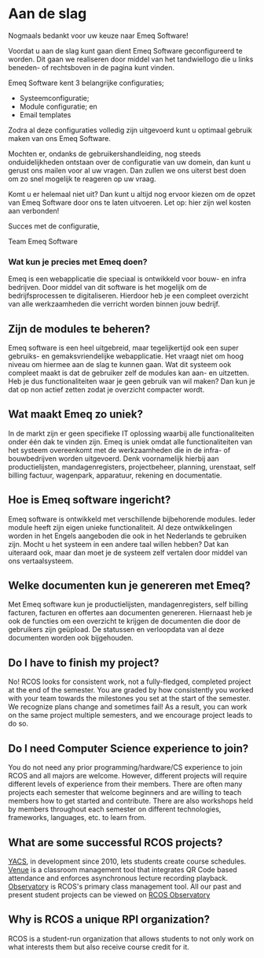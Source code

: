 # Aan de slag

Nogmaals bedankt voor uw keuze naar Emeq Software!

Voordat u aan de slag kunt gaan dient Emeq Software geconfigureerd te worden. Dit gaan we realiseren door middel van het tandwiellogo die u links beneden- of rechtsboven in de pagina kunt vinden.

Emeq Software kent 3 belangrijke configuraties;

-	Systeemconfiguratie;
-	Module configuratie; en
-	Email templates

Zodra al deze configuraties volledig zijn uitgevoerd kunt u optimaal gebruik maken van ons Emeq Software.

Mochten er, ondanks de gebruikershandleiding, nog steeds onduidelijkheden ontstaan over de configuratie van uw domein, dan kunt u gerust ons mailen voor al uw vragen. Dan zullen we ons uiterst best doen om zo snel mogelijk te reageren op uw vraag.

Komt u er helemaal niet uit? Dan kunt u altijd nog ervoor kiezen om de opzet van Emeq Software door ons te laten uitvoeren. Let op: hier zijn wel kosten aan verbonden!

Succes met de configuratie,


Team Emeq Software


### Wat kun je precies met Emeq doen?
Emeq is een webapplicatie die speciaal is ontwikkeld voor bouw- en infra bedrijven. Door middel van dit software is het mogelijk om de bedrijfsprocessen te digitaliseren. Hierdoor heb je een compleet overzicht van alle werkzaamheden die verricht worden binnen jouw bedrijf.   

## Zijn de modules te beheren?
Emeq software is een heel uitgebreid, maar tegelijkertijd ook een super gebruiks- en gemaksvriendelijke webapplicatie. Het vraagt niet om hoog niveau om hiermee aan de slag te kunnen gaan. Wat dit systeem ook compleet maakt is dat de gebruiker zelf de modules kan aan- en uitzetten. Heb je dus functionaliteiten waar je geen gebruik van wil maken? Dan kun je dat op non actief zetten zodat je overzicht compacter wordt.

## Wat maakt Emeq zo uniek?
In de markt zijn er geen specifieke IT oplossing waarbij alle functionaliteiten onder één dak te vinden zijn. Emeq is uniek omdat alle functionaliteiten van het systeem overeenkomt met de werkzaamheden die in de infra- of bouwbedrijven worden uitgevoerd. Denk voornamelijk hierbij aan productielijsten, mandagenregisters, projectbeheer, planning, urenstaat, self billing factuur, wagenpark, apparatuur, rekening en documentatie.

## Hoe is Emeq software ingericht?
Emeq software is ontwikkeld met verschillende bijbehorende modules. Ieder module heeft zijn eigen unieke functionaliteit. Al deze ontwikkelingen worden in het Engels aangeboden die ook in het Nederlands te gebruiken zijn. Mocht u het systeem in een andere taal willen hebben? Dat kan uiteraard ook, maar dan moet je de systeem zelf vertalen door middel van ons vertaalsysteem.

## Welke documenten kun je genereren met Emeq?
Met Emeq software kun je productielijsten, mandagenregisters, self billing facturen, facturen en offertes aan documenten genereren. Hiernaast heb je ook de functies om een overzicht te krijgen de documenten die door de gebruikers zijn geüpload. De statussen en verloopdata van al deze documenten worden ook bijgehouden.

## Do I have to finish my project?
No! RCOS looks for consistent work, not a fully-fledged, completed project at the end of the semester. You are graded by how consistently you worked with your team towards the milestones you set at the start of the semester. We recognize plans change and sometimes fail! As a result, you can work on the same project multiple semesters, and we encourage project leads to do so.

## Do I need Computer Science experience to join?
You do not need any prior programming/hardware/CS experience to join RCOS and all majors are welcome. However, different projects will require different levels of experience from their members. There are often many projects each semester that welcome beginners and are willing to teach members how to get started and contribute. There are also workshops held by members throughout each semester on different technologies, frameworks, languages, etc. to learn from.

## What are some successful RCOS projects?
[YACS](https://github.com/YACS-RCOS), in development since 2010, lets students create course schedules. [Venue](https://github.com/TheStopsign/Venue) is a classroom management tool that integrates QR Code based attendance and enforces asynchronous lecture recording playback. [Observatory](https://github.com/observatory-server) is RCOS's primary class management tool. All our past and present student projects can be viewed on [RCOS Observatory](https://rcos.io)

## Why is RCOS a unique RPI organization?
RCOS is a student-run organization that allows students to not only work on what interests them but also receive course credit for it.

